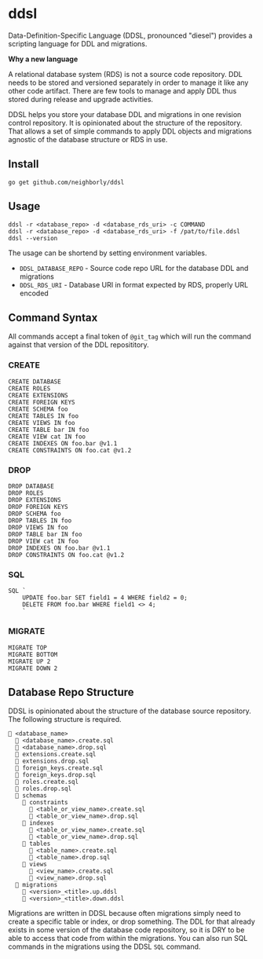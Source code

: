 # ddsl

Data-Definition-Specific Language (DDSL, pronounced "diesel") provides a scripting language for DDL and migrations. 

**Why a new language**

A relational database system (RDS) is not a source code repository. DDL needs to be stored and versioned separately
in order to manage it like any other code artifact. There are few tools to manage and apply DDL thus stored 
during release and upgrade activities.

DDSL helps you store your database DDL and migrations in one revision control repository. It is opinionated
about the structure of the repository. That allows a set of simple commands to apply DDL objects and migrations
agnostic of the database structure or RDS in use.

## Install

```$sh
go get github.com/neighborly/ddsl
```

## Usage

```$sh
ddsl -r <database_repo> -d <database_rds_uri> -c COMMAND
ddsl -r <database_repo> -d <database_rds_uri> -f /pat/to/file.ddsl
ddsl --version
```

The usage can be shortend by setting environment variables.

* `DDSL_DATABASE_REPO` - Source code repo URL for the database DDL and migrations
* `DDSL_RDS_URI` - Database URI in format expected by RDS, properly URL encoded

## Command Syntax

All commands accept a final token of `@git_tag` which will run the command against that version of the DDL reposititory.

### CREATE
```
CREATE DATABASE
CREATE ROLES
CREATE EXTENSIONS
CREATE FOREIGN KEYS
CREATE SCHEMA foo 
CREATE TABLES IN foo 
CREATE VIEWS IN foo
CREATE TABLE bar IN foo
CREATE VIEW cat IN foo
CREATE INDEXES ON foo.bar @v1.1
CREATE CONSTRAINTS ON foo.cat @v1.2
```

### DROP
```
DROP DATABASE
DROP ROLES
DROP EXTENSIONS
DROP FOREIGN KEYS
DROP SCHEMA foo
DROP TABLES IN foo
DROP VIEWS IN foo
DROP TABLE bar IN foo
DROP VIEW cat IN foo
DROP INDEXES ON foo.bar @v1.1
DROP CONSTRAINTS ON foo.cat @v1.2
```

### SQL
```
SQL `
    UPDATE foo.bar SET field1 = 4 WHERE field2 = 0;
    DELETE FROM foo.bar WHERE field1 <> 4;
    `
```

### MIGRATE
```
MIGRATE TOP
MIGRATE BOTTOM
MIGRATE UP 2
MIGRATE DOWN 2
```

## Database Repo Structure

DDSL is opinionated about the structure of the database source repository.
The following structure is required.

```
📂 <database_name>
  📄 <database_name>.create.sql  
  📄 <database_name>.drop.sql
  📄 extensions.create.sql  
  📄 extensions.drop.sql
  📄 foreign_keys.create.sql  
  📄 foreign_keys.drop.sql
  📄 roles.create.sql  
  📄 roles.drop.sql
  📂 schemas
    📂 constraints
      📄 <table_or_view_name>.create.sql
      📄 <table_or_view_name>.drop.sql
    📂 indexes
      📄 <table_or_view_name>.create.sql
      📄 <table_or_view_name>.drop.sql
    📂 tables
      📄 <table_name>.create.sql
      📄 <table_name>.drop.sql
    📂 views
      📄 <view_name>.create.sql
      📄 <view_name>.drop.sql
  📂 migrations
    📄 <version>_<title>.up.ddsl
    📄 <version>_<title>.down.ddsl
```

Migrations are written in DDSL because often migrations simply need to create a specific table
or index, or drop something. The DDL for that already exists in some version of the database 
code repository, so it is DRY to be able to access that code from within the migrations. You 
can also run SQL commands in the migrations using the DDSL `SQL` command.
